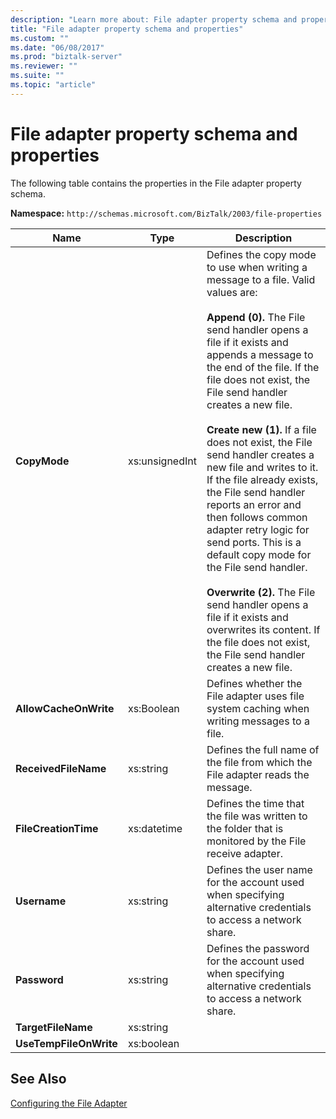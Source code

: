 ```yaml
---
description: "Learn more about: File adapter property schema and properties"
title: "File adapter property schema and properties"
ms.custom: ""
ms.date: "06/08/2017"
ms.prod: "biztalk-server"
ms.reviewer: ""
ms.suite: ""
ms.topic: "article"
---
```

# File adapter property schema and properties
The following table contains the properties in the File adapter property schema.  
  
 **Namespace:** `http://schemas.microsoft.com/BizTalk/2003/file-properties`
  
|Name|Type|Description|  
|----------|----------|-----------------|  
|**CopyMode**|xs:unsignedInt|Defines the copy mode to use when writing a message to a file. Valid values are:<br /><br /> **Append (0).** The File send handler opens a file if it exists and appends a message to the end of the file. If the file does not exist, the File send handler creates a new file.<br /><br /> **Create new (1).** If a file does not exist, the File send handler creates a new file and writes to it. If the file already exists, the File send handler reports an error and then follows common adapter retry logic for send ports. This is a default copy mode for the File send handler.<br /><br /> **Overwrite (2).** The File send handler opens a file if it exists and overwrites its content. If the file does not exist, the File send handler creates a new file.|  
|**AllowCacheOnWrite**|xs:Boolean|Defines whether the File adapter uses file system caching when writing messages to a file.|  
|**ReceivedFileName**|xs:string|Defines the full name of the file from which the File adapter reads the message.|  
|**FileCreationTime**|xs:datetime|Defines the time that the file was written to the folder that is monitored by the File receive adapter.|  
|**Username**|xs:string|Defines the user name for the account used when specifying alternative credentials to access a network share.|  
|**Password**|xs:string|Defines the password for the account used when specifying alternative credentials to access a network share.|  
|**TargetFileName**|xs:string||
|**UseTempFileOnWrite**|xs:boolean||
  
## See Also  
 [Configuring the File Adapter](../core/configure-the-file-adapter.md)
